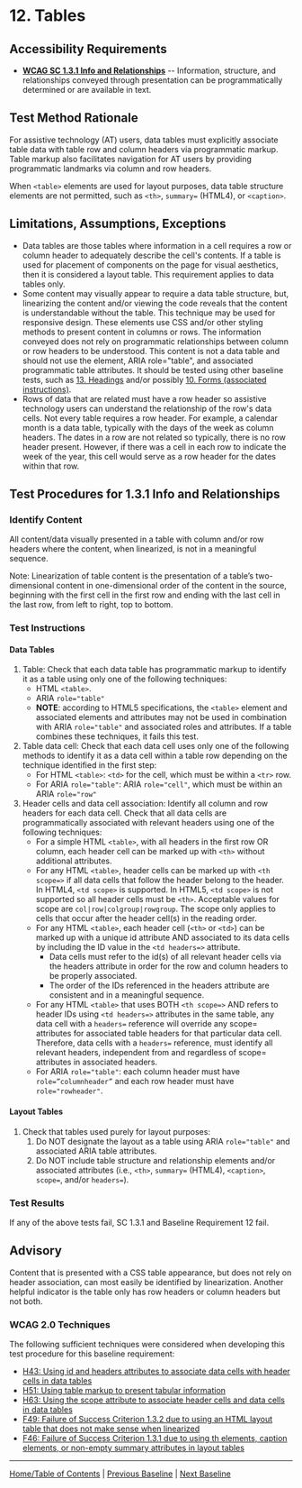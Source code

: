 # 12. Tables
## Accessibility Requirements
* **[WCAG SC 1.3.1 Info and Relationships](https://www.w3.org/TR/UNDERSTANDING-WCAG20/content-structure-separation-programmatic.html)** -- Information, structure, and relationships conveyed through presentation can be programmatically determined or are available in text.

## Test Method Rationale
For assistive technology (AT) users, data tables must explicitly associate table data with table row and column headers via programmatic markup. Table markup also facilitates navigation for AT users by providing programmatic landmarks via column and row headers.

When `<table>` elements are used for layout purposes, data table structure elements are not permitted, such as `<th>`, `summary=` (HTML4), or `<caption>`.

## Limitations, Assumptions, Exceptions
* Data tables are those tables where information in a cell requires a row or column header to adequately describe the cell's contents. If a table is used for placement of components on the page for visual aesthetics, then it is considered a layout table. This requirement applies to data tables only.
* Some content may visually appear to require a data table structure, but, linearizing the content and/or viewing the code reveals that the content is understandable without the table. This technique may be used for responsive design. These elements use CSS and/or other styling methods to present content in columns or rows. The information conveyed does not rely on programmatic relationships between column or row headers to be understood. This content is not a data table and should not use the element, ARIA role="table", and associated programmatic table attributes. It should be tested using other baseline tests, such as [13. Headings](13Headings.md) and/or possibly [10. Forms (associated instructions)](10Forms.md).
* Rows of data that are related must have a row header so assistive technology users can understand the relationship of the row's data cells. Not every table requires a row header. For example, a calendar month is a data table, typically with the days of the week as column headers. The dates in a row are not related so typically, there is no row header present. However, if there was a cell in each row to indicate the week of the year, this cell would serve as a row header for the dates within that row.

## Test Procedures for 1.3.1 Info and Relationships
### Identify Content
All content/data visually presented in a table with column and/or row headers where the content, when linearized, is not in a meaningful sequence.

Note: Linearization of table content is the presentation of a table’s two-dimensional content in one-dimensional order of the content in the source, beginning with the first cell in the first row and ending with the last cell in the last row, from left to right, top to bottom. 

### Test Instructions
#### Data Tables
1. Table: Check that each data table has programmatic markup to identify it as a table using only one of the following techniques:
   * HTML `<table>`. 
   * ARIA `role="table"`
   * **NOTE**: according to HTML5 specifications, the `<table>` element and associated elements and attributes may not be used in combination with ARIA `role="table"` and associated roles and attributes. If a table combines these techniques, it fails this test.
2. Table data cell: Check that each data cell uses only one of the following methods to identify it as a data cell within a table row depending on the technique identified in the first step:
   * For HTML `<table>`: `<td>` for the cell, which must be within a `<tr>` row. 
   * For ARIA `role="table"`: ARIA `role="cell"`, which must be within an ARIA `role="row"`
3. Header cells and data cell association: Identify all column and row headers for each data cell. Check that all data cells are programmatically associated with relevant headers using one of the following techniques:
    * For a simple HTML `<table>`, with all headers in the first row OR column, each header cell can be marked up with `<th>` without additional attributes.
    * For any HTML `<table>`, header cells can be marked up with `<th scope=>` if all data cells that follow the header belong to the header. In HTML4, `<td scope>` is supported. In HTML5, `<td scope>` is not supported so all header cells must be `<th>`. Acceptable values for scope are `col|row|colgroup|rowgroup`. The scope only applies to cells that occur after the header cell(s) in the reading order.
    * For any HTML `<table>`, each header cell (`<th>` or `<td>`) can be marked up with a unique id attribute AND associated to its data cells by including the ID value in the `<td headers=>` attribute. 
        * Data cells must refer to the id(s) of all relevant header cells via the headers attribute in order for the row and column headers to be properly associated.
        * The order of the IDs referenced in the headers attribute are consistent and in a meaningful sequence.
    * For any HTML `<table>` that uses BOTH `<th scope=>` AND refers to header IDs using `<td headers=>` attributes in the same table, any data cell with a `headers=` reference will override any scope= attributes for associated table headers for that particular data cell. Therefore, data cells with a `headers=` reference, must identify all relevant headers, independent from and regardless of scope= attributes in associated headers.
    * For ARIA `role="table"`: each column header must have `role=”columnheader”` and each row header must have `role="rowheader"`. 

#### Layout Tables
1. Check that tables used purely for layout purposes:
    1. Do NOT designate the layout as a table using ARIA `role="table"` and associated ARIA table attributes. 
    1. Do NOT include table structure and relationship elements and/or associated attributes (i.e., `<th>`, `summary=` (HTML4), `<caption>`, `scope=`, and/or `headers=`).

### Test Results
If any of the above tests fail, SC 1.3.1 and Baseline Requirement 12 fail.

## Advisory
Content that is presented with a CSS table appearance, but does not rely on header association, can most easily be identified by linearization. Another helpful indicator is the table only has row headers or column headers but not both.

### WCAG 2.0 Techniques
The following sufficient techniques  were considered when developing this test procedure for this baseline requirement:
* [H43: Using id and headers attributes to associate data cells with header cells in data tables](https://www.w3.org/TR/WCAG20-TECHS/H43.html)
* [H51: Using table markup to present tabular information](https://www.w3.org/TR/WCAG20-TECHS/H51.html)
* [H63: Using the scope attribute to associate header cells and data cells in data tables](https://www.w3.org/TR/WCAG20-TECHS/H63.html)
* [F49: Failure of Success Criterion 1.3.2 due to using an HTML layout table that does not make sense when linearized](https://www.w3.org/TR/WCAG20-TECHS/F49.html)
* [F46: Failure of Success Criterion 1.3.1 due to using th elements, caption elements, or non-empty summary attributes in layout tables](http://www.w3.org/TR/WCAG20-TECHS/F46.html)

----------------------------------------
[Home/Table of Contents](index.md) | [Previous Baseline](11PageTitles.md) | [Next Baseline](13Headings.md)
